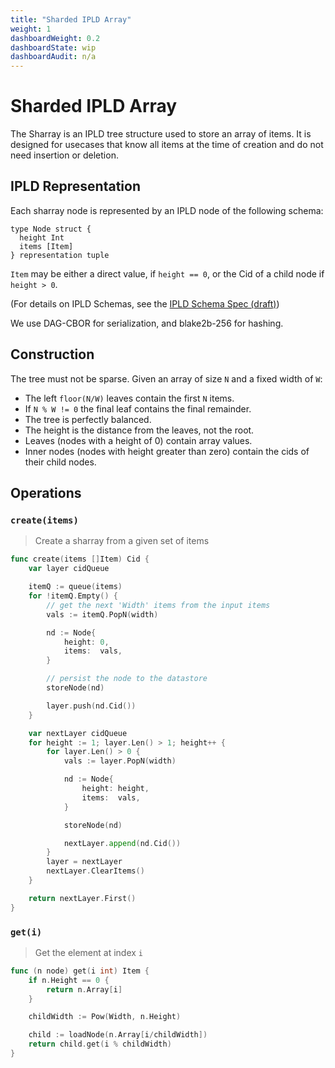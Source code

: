 ```yaml
---
title: "Sharded IPLD Array"
weight: 1
dashboardWeight: 0.2
dashboardState: wip
dashboardAudit: n/a
---
```


# Sharded IPLD Array

The Sharray is an IPLD tree structure used to store an array of items. It is designed for usecases that know all items at the time of creation and do not need insertion or deletion.

## IPLD Representation

Each sharray node is represented by an IPLD node of the following schema:

```text
type Node struct {
  height Int
  items [Item]
} representation tuple
```

`Item` may be either a direct value, if `height == 0`, or the Cid of a child node if `height > 0`.

(For details on IPLD Schemas, see the [IPLD Schema Spec (draft)](https://github.com/ipld/specs/blob/dcbfb25468092be796bab90e90e3f2535fdeddc7/schema/representations.md))

We use DAG-CBOR for serialization, and blake2b-256 for hashing.

## Construction

The tree must not be sparse.
Given an array of size `N` and a fixed width of `W`:

- The left `floor(N/W)` leaves contain the first `N` items.
- If `N % W != 0` the final leaf contains the final remainder.
- The tree is perfectly balanced.
- The height is the distance from the leaves, not the root.
- Leaves (nodes with a height of 0) contain array values.
- Inner nodes (nodes with height greater than zero) contain the cids of their child nodes.

## Operations

### `create(items)`

> Create a sharray from a given set of items

```go
func create(items []Item) Cid {
	var layer cidQueue

	itemQ := queue(items)
	for !itemQ.Empty() {
		// get the next 'Width' items from the input items
		vals := itemQ.PopN(width)

		nd := Node{
			height: 0,
			items:  vals,
		}

		// persist the node to the datastore
		storeNode(nd)

		layer.push(nd.Cid())
	}

	var nextLayer cidQueue
	for height := 1; layer.Len() > 1; height++ {
		for layer.Len() > 0 {
			vals := layer.PopN(width)

			nd := Node{
				height: height,
				items:  vals,
			}

			storeNode(nd)

			nextLayer.append(nd.Cid())
		}
		layer = nextLayer
		nextLayer.ClearItems()
	}

	return nextLayer.First()
}
```

### `get(i)`

> Get the element at index `i`

```go
func (n node) get(i int) Item {
	if n.Height == 0 {
		return n.Array[i]
	}

	childWidth := Pow(Width, n.Height)

	child := loadNode(n.Array[i/childWidth])
	return child.get(i % childWidth)
}
```
